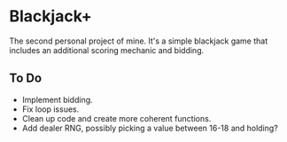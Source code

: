 # Blackjack+

The second personal project of mine. It's a simple blackjack game that includes an additional scoring mechanic and bidding.


## **To Do**

- Implement bidding.
- Fix loop issues.
- Clean up code and create more coherent functions.
- Add dealer RNG, possibly picking a value between 16-18 and holding?
